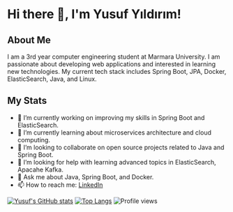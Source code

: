 # Hi there 👋, I'm Yusuf Yıldırım!

## About Me
I am a 3rd year computer engineering student at Marmara University. I am passionate about developing web applications and interested in learning new technologies. My current tech stack includes Spring Boot, JPA, Docker, ElasticSearch, Java, and Linux.

## My Stats
- 🔭 I’m currently working on improving my skills in Spring Boot and ElasticSearch.
- 🌱 I’m currently learning about microservices architecture and cloud computing.
- 👯 I’m looking to collaborate on open source projects related to Java and Spring Boot.
- 🤔 I’m looking for help with learning advanced topics in ElasticSearch, Apacahe Kafka.
- 💬 Ask me about Java, Spring Boot, and Docker.
- 📫 How to reach me: [LinkedIn](https://www.linkedin.com/in/yusufyildirim1/)


[![Yusuf's GitHub stats](https://github-readme-stats.vercel.app/api?username=yusufyil&show_icons=true&theme=radical)](https://github.com/yusufyil/github-readme-stats)
[![Top Langs](https://github-readme-stats.vercel.app/api/top-langs/?username=yusufyil&layout=compact)](https://github.com/yusufyil/github-readme-stats)
![Profile views](https://komarev.com/ghpvc/?username=yusufyil)

